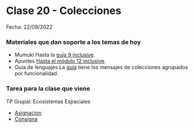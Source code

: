 # Clase 20 - Colecciones 

Fecha: 22/09/2022



### Materiales que dan soporte a los temas de hoy

* Mumuki	 Hasta la [guía 9 inclusive](https://mumuki.io/pdep-utn/chapters/437-programacion-con-objetos).
* Apuntes	 [Hasta el módulo 12 inclusive](https://sites.google.com/site/paradigmasdeprogramacion/material/apuntes).
* Guía de lenguajes	 La [guía](https://docs.google.com/document/d/e/2PACX-1vTlLkakSbp6ubcIq00PU4-Z96tg8CUSc8bO793_uftmiGjfkSn7Ug-F_y0-ieIWG6aWfuoHLJrRL8Fd/pub) tiene los mensajes de colecciones agrupados por funcionalidad.


### Tarea para la clase que viene
TP Grupal: Ecosistemas Espaciales
* [Asignacion](https://classroom.github.com/a/cePUn0i9)
* [Consigna](https://docs.google.com/document/d/16nCOx3Nvm_E-c6FRQ2669CQnNoALWToFUBMsJY12Rzw/edit?usp=sharing)

